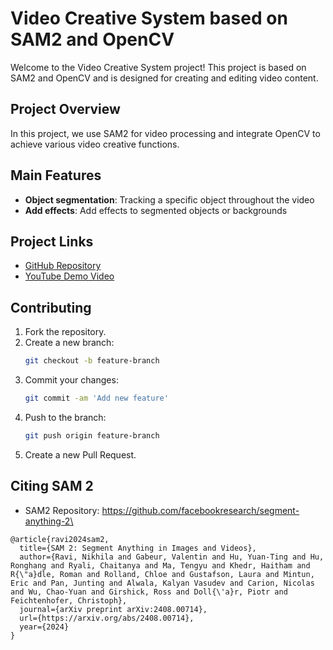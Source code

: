 # Video Creative System based on SAM2 and OpenCV

Welcome to the Video Creative System project! This project is based on SAM2 and OpenCV and is designed for creating and editing video content.

## Project Overview

In this project, we use SAM2 for video processing and integrate OpenCV to achieve various video creative functions. 

## Main Features
- **Object segmentation**: Tracking a specific object throughout the video
- **Add effects**: Add effects to segmented objects or backgrounds

## Project Links

- [GitHub Repository](https://github.com/ruiczhu/videoProcessWithSam2.git)
- [YouTube Demo Video](https://www.youtube.com/watch?v=Rf60zJcWVIM)

## Contributing

1. Fork the repository.
2. Create a new branch:
    ```bash
    git checkout -b feature-branch
    ```
3. Commit your changes:
    ```bash
    git commit -am 'Add new feature'
    ```
4. Push to the branch:
    ```bash
    git push origin feature-branch
    ```
5. Create a new Pull Request.

## Citing SAM 2
- SAM2 Repository: https://github.com/facebookresearch/segment-anything-2\

```text
@article{ravi2024sam2,
  title={SAM 2: Segment Anything in Images and Videos},
  author={Ravi, Nikhila and Gabeur, Valentin and Hu, Yuan-Ting and Hu, Ronghang and Ryali, Chaitanya and Ma, Tengyu and Khedr, Haitham and R{\"a}dle, Roman and Rolland, Chloe and Gustafson, Laura and Mintun, Eric and Pan, Junting and Alwala, Kalyan Vasudev and Carion, Nicolas and Wu, Chao-Yuan and Girshick, Ross and Doll{\'a}r, Piotr and Feichtenhofer, Christoph},
  journal={arXiv preprint arXiv:2408.00714},
  url={https://arxiv.org/abs/2408.00714},
  year={2024}
}
```

